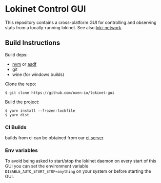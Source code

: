 # Lokinet Control GUI

This repository contains a cross-platform GUI for controlling and observing stats from a locally-running lokinet. See also [loki-network](https://github.com/oxen-io/loki-network).

## Build Instructions
 
Build deps:

* [nvm](https://github.com/nvm-sh/nvm) or [asdf](https://github.com/asdf-vm/asdf)
* git
* wine (for windows builds)
 
Clone the repo:

    $ git clone https://github.com/oxen-io/lokinet-gui

Build the project:

    $ yarn install --frozen-lockfile
    $ yarn dist

### CI Builds

builds from ci can be obtained from our [ci server](https://oxen.rocks)

### Env variables

To avoid being asked to start/stop the lokinet daemon on every start of this GUI you can set the environment variable
`DISABLE_AUTO_START_STOP=anything` on your system or before starting the GUI.
